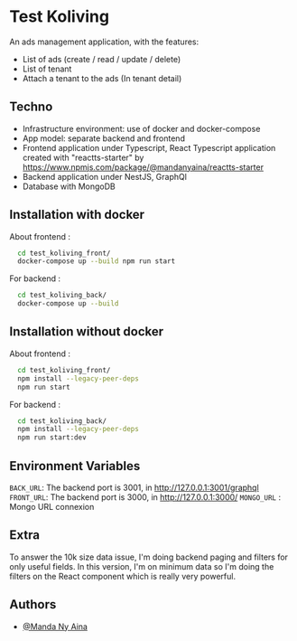 # Test Koliving

An ads management application, with the features:

- List of ads (create / read / update / delete)
- List of tenant
- Attach a tenant to the ads (In tenant detail)

## Techno

- Infrastructure environment: use of docker and docker-compose
- App model: separate backend and frontend
- Frontend application under Typescript, React Typescript application created with "reactts-starter" by https://www.npmjs.com/package/@mandanyaina/reactts-starter
- Backend application under NestJS, GraphQl
- Database with MongoDB

## Installation with docker

About frontend :

```bash
  cd test_koliving_front/
  docker-compose up --build npm run start
```

For backend :

```bash
  cd test_koliving_back/
  docker-compose up --build
```

## Installation without docker

About frontend :

```bash
  cd test_koliving_front/
  npm install --legacy-peer-deps 
  npm run start
```

For backend :

```bash
  cd test_koliving_back/
  npm install --legacy-peer-deps 
  npm run start:dev
```

## Environment Variables

`BACK_URL`: The backend port is 3001, in http://127.0.0.1:3001/graphql
`FRONT_URL`: The backend port is 3000, in http://127.0.0.1:3000/
`MONGO_URL` : Mongo URL connexion

## Extra

To answer the 10k size data issue, I'm doing backend paging and filters for only useful fields. In this version, I'm on minimum data so I'm doing the filters on the React component which is really very powerful.

## Authors

- [@Manda Ny Aina](https://gitlab.com/MandaNyAina)

